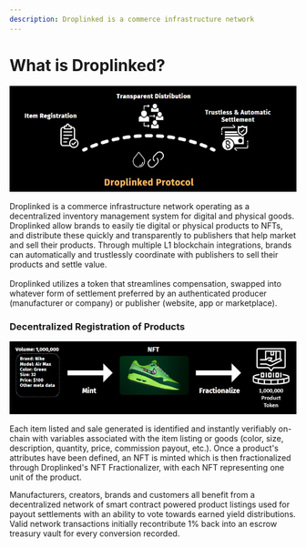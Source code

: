 ```yaml
---
description: Droplinked is a commerce infrastructure network
---
```


# What is Droplinked?

![](<.gitbook/assets/Screenshot 2022-08-20 121037.jpg>)

Droplinked is a commerce infrastructure network operating as a decentralized inventory management system for digital and physical goods. Droplinked allow brands to easily tie digital or physical products to NFTs, and distribute these quickly and transparently to publishers that help market and sell their products. Through multiple L1 blockchain integrations, brands can automatically and trustlessly coordinate with publishers to sell their products and settle value.\
\
Droplinked utilizes a token that streamlines compensation, swapped into whatever form of settlement preferred by an authenticated producer (manufacturer or company) or publisher (website, app or marketplace).

### Decentralized Registration of Products

![](<.gitbook/assets/Mint Fractionalize.jpg>)

Each item listed and sale generated is identified and instantly verifiably on-chain with variables associated with the item listing or goods (color, size, description, quantity, price, commission payout, etc.). Once a product's attributes have been defined, an NFT is minted which is then fractionalized through Droplinked's NFT Fractionalizer, with each NFT representing one unit of the product.

Manufacturers, creators, brands and customers all benefit from a decentralized network of smart contract powered product listings used for payout settlements with an ability to vote towards earned yield distributions. Valid network transactions initially recontribute 1% back into an escrow treasury vault for every conversion recorded.



###
